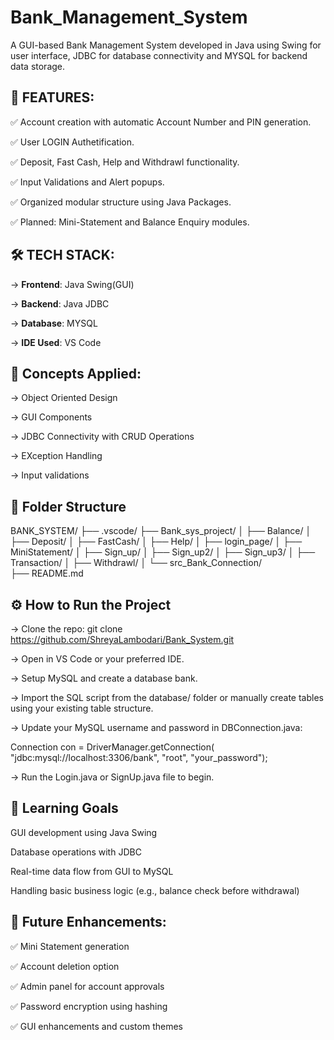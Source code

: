 # Bank_Management_System
A GUI-based Bank Management System developed in Java using Swing for user interface, JDBC for database connectivity and MYSQL for backend data storage.

## 📌 FEATURES:
✅ Account creation with automatic Account Number and PIN generation.

✅ User LOGIN Authetification.

✅ Deposit, Fast Cash, Help and Withdrawl functionality.

✅ Input Validations and Alert popups.

✅ Organized modular structure using Java Packages.

✅ Planned: Mini-Statement and Balance Enquiry modules.

## 🛠️ TECH STACK:
-> **Frontend**: Java Swing(GUI)

-> **Backend**: Java JDBC

-> **Database**: MYSQL

-> **IDE Used**: VS Code

## 🎯 Concepts Applied:
-> Object Oriented Design

-> GUI Components

-> JDBC Connectivity with CRUD Operations

-> EXception Handling

-> Input validations

## 📂 Folder Structure
BANK_SYSTEM/
├── .vscode/
├── Bank_sys_project/
│   ├── Balance/
│   ├── Deposit/
│   ├── FastCash/
│   ├── Help/
│   ├── login_page/
│   ├── MiniStatement/
│   ├── Sign_up/
│   ├── Sign_up2/
│   ├── Sign_up3/
│   ├── Transaction/
│   ├── Withdrawl/
│   └── src_Bank_Connection/   
├── README.md

## ⚙️ How to Run the Project
-> Clone the repo:
git clone https://github.com/ShreyaLambodari/Bank_System.git

-> Open in VS Code or your preferred IDE.

-> Setup MySQL and create a database bank.

-> Import the SQL script from the database/ folder or manually create tables using your existing table structure.

-> Update your MySQL username and password in DBConnection.java:

   Connection con = DriverManager.getConnection(
    "jdbc:mysql://localhost:3306/bank", "root", "your_password");
    
-> Run the Login.java or SignUp.java file to begin.



## 🎯 Learning Goals
GUI development using Java Swing

Database operations with JDBC

Real-time data flow from GUI to MySQL

Handling basic business logic (e.g., balance check before withdrawal)

 ## 📌 Future Enhancements:
✅ Mini Statement generation

✅ Account deletion option

✅ Admin panel for account approvals

✅ Password encryption using hashing

✅ GUI enhancements and custom themes




